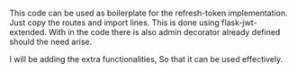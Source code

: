 This code can be used as boilerplate for the refresh-token implementation. Just copy the routes and import lines.
This is done using flask-jwt-extended. With in the code there is also admin decorator already defined should the need arise.

I will be adding the extra functionalities, So that it can be used effectively.
